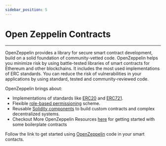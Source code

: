 ```yaml
---
sidebar_position: 5
---
```


# Open Zeppelin Contracts

---

OpenZeppelin provides a library for secure smart contract development, build on a solid foundation of community-vetted code. OpenZeppelin helps you minimize risk by using battle-tested libraries of smart contracts for Ethereum and other blockchains. It includes the most used implementations of ERC standards. You can reduce the risk of vulnerabilities in your applications by using standard, tested and community-reviewed code.

OpenZeppelin brings about:

- Implementations of standards like [ERC20](https://docs.openzeppelin.com/contracts/4.x/erc20) and [ERC721](https://docs.openzeppelin.com/contracts/4.x/erc721).
- Flexible [role-based permissioning](https://docs.openzeppelin.com/contracts/4.x/access-control) scheme.
- Reusable [Solidity components](https://docs.openzeppelin.com/contracts/4.x/utilities) to build custom contracts and complex decentralized systems.
- Checkout More OpenZeppelin Resources [here](https://docs.openzeppelin.com/contracts/4.x/) for getting started with some boilerplate contracts

Follow the link to get started using [OpenZeppelin](https://docs.openzeppelin.com/) code in your smart contacts.
